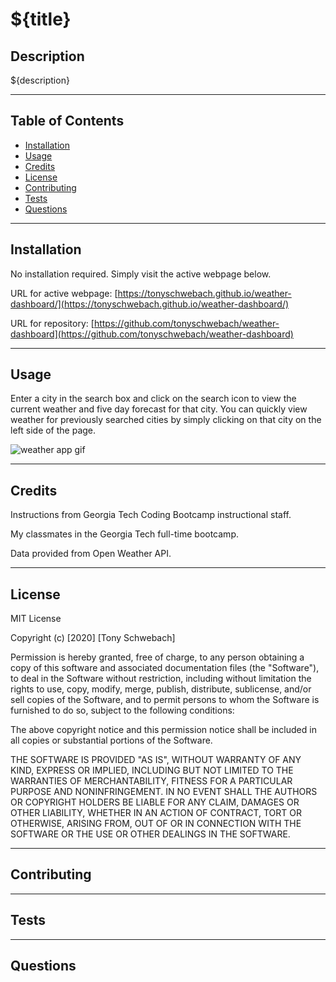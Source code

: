 # ${title}

## Description

${description}

---

## Table of Contents

- [Installation](#installation)
- [Usage](#usage)
- [Credits](#credits)
- [License](#license)
- [Contributing](#contributing)
- [Tests](#tests)
- [Questions](#questions)

---

## Installation

No installation required. Simply visit the active webpage below.

URL for active webpage: [https://tonyschwebach.github.io/weather-dashboard/](https://tonyschwebach.github.io/weather-dashboard/)

URL for repository: [https://github.com/tonyschwebach/weather-dashboard](https://github.com/tonyschwebach/weather-dashboard)

---

## Usage

Enter a city in the search box and click on the search icon to view the current weather and five day forecast for that city. You can quickly view weather for previously searched cities by simply clicking on that city on the left side of the page.

![weather app gif](/assets/demo.gif)

---

## Credits

Instructions from Georgia Tech Coding Bootcamp instructional staff.

My classmates in the Georgia Tech full-time bootcamp.

Data provided from Open Weather API.

---

## License

MIT License

Copyright (c) [2020] [Tony Schwebach]

Permission is hereby granted, free of charge, to any person obtaining a copy
of this software and associated documentation files (the "Software"), to deal
in the Software without restriction, including without limitation the rights
to use, copy, modify, merge, publish, distribute, sublicense, and/or sell
copies of the Software, and to permit persons to whom the Software is
furnished to do so, subject to the following conditions:

The above copyright notice and this permission notice shall be included in all
copies or substantial portions of the Software.

THE SOFTWARE IS PROVIDED "AS IS", WITHOUT WARRANTY OF ANY KIND, EXPRESS OR
IMPLIED, INCLUDING BUT NOT LIMITED TO THE WARRANTIES OF MERCHANTABILITY,
FITNESS FOR A PARTICULAR PURPOSE AND NONINFRINGEMENT. IN NO EVENT SHALL THE
AUTHORS OR COPYRIGHT HOLDERS BE LIABLE FOR ANY CLAIM, DAMAGES OR OTHER
LIABILITY, WHETHER IN AN ACTION OF CONTRACT, TORT OR OTHERWISE, ARISING FROM,
OUT OF OR IN CONNECTION WITH THE SOFTWARE OR THE USE OR OTHER DEALINGS IN THE
SOFTWARE.

---

## Contributing

---

## Tests

---

## Questions

